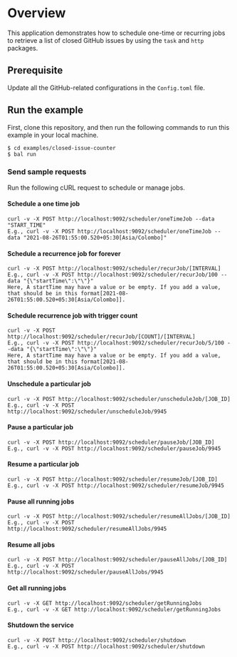 # Overview

This application demonstrates how to schedule one-time or recurring jobs to retrieve a list of closed GitHub issues by using the `task` and `http` packages.

## Prerequisite

Update all the GitHub-related configurations in the `Config.toml` file.

## Run the example
 
First, clone this repository, and then run the following commands to run this example in your local machine.
 
    $ cd examples/closed-issue-counter
    $ bal run


### Send sample requests

Run the following cURL request to schedule or manage jobs.

#### Schedule a one time job
    curl -v -X POST http://localhost:9092/scheduler/oneTimeJob --data "START_TIME" 
    E.g., curl -v -X POST http://localhost:9092/scheduler/oneTimeJob --data "2021-08-26T01:55:00.520+05:30[Asia/Colombo]"

#### Schedule a recurrence job for forever
    curl -v -X POST http://localhost:9092/scheduler/recurJob/[INTERVAL]
    E.g., curl -v -X POST http://localhost:9092/scheduler/recurJob/100 --data "{\"startTime\":\"\"}" 
    Here, A startTime may have a value or be empty. If you add a value, that should be in this format[2021-08-26T01:55:00.520+05:30[Asia/Colombo]].

#### Schedule recurrence job with trigger count
    curl -v -X POST http://localhost:9092/scheduler/recurJob/[COUNT]/[INTERVAL]
    E.g., curl -v -X POST http://localhost:9092/scheduler/recurJob/5/100 --data "{\"startTime\":\"\"}" 
    Here, A startTime may have a value or be empty. If you add a value, that should be in this format[2021-08-26T01:55:00.520+05:30[Asia/Colombo]].

#### Unschedule a particular job
    curl -v -X POST http://localhost:9092/scheduler/unscheduleJob/[JOB_ID]
    E.g., curl -v -X POST http://localhost:9092/scheduler/unscheduleJob/9945

#### Pause a particular job
    curl -v -X POST http://localhost:9092/scheduler/pauseJob/[JOB_ID]
    E.g., curl -v -X POST http://localhost:9092/scheduler/pauseJob/9945

#### Resume a particular job
    curl -v -X POST http://localhost:9092/scheduler/resumeJob/[JOB_ID]
    E.g., curl -v -X POST http://localhost:9092/scheduler/resumeJob/9945

#### Pause all running jobs
    curl -v -X POST http://localhost:9092/scheduler/resumeAllJobs/[JOB_ID]
    E.g., curl -v -X POST http://localhost:9092/scheduler/resumeAllJobs/9945

#### Resume all jobs
    curl -v -X POST http://localhost:9092/scheduler/pauseAllJobs/[JOB_ID]
    E.g., curl -v -X POST http://localhost:9092/scheduler/pauseAllJobs/9945

#### Get all running jobs
    curl -v -X GET http://localhost:9092/scheduler/getRunningJobs 
    E.g., curl -v -X GET http://localhost:9092/scheduler/getRunningJobs

#### Shutdown the service
    curl -v -X POST http://localhost:9092/scheduler/shutdown
    E.g., curl -v -X POST http://localhost:9092/scheduler/shutdown
